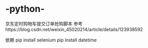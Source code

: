 # -python-
京东定时购物车提交订单抢购脚本
参考https://blog.csdn.net/weixin_45020214/article/details/123938592

依赖
pip install selenium
pip install datetime
